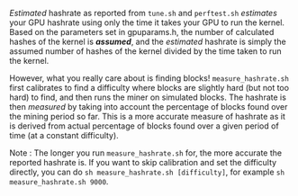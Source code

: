 *Estimated* hashrate as reported from `tune.sh` and `perftest.sh` *estimates* your GPU hashrate using only the time it takes your GPU to run the kernel. Based on the parameters set in gpuparams.h, the number of calculated hashes of the kernel is **_assumed_**, and the *estimated* hashrate is simply the assumed number of hashes of the kernel divided by the time taken to run the kernel.

However, what you really care about is finding blocks! `measure_hashrate.sh` first calibrates to find a difficulty where blocks are slightly hard (but not too hard) to find, and then runs the miner on simulated blocks. The hashrate is then *measured* by taking into account the percentage of blocks found over the mining period so far. This is a more accurate measure of hashrate as it is derived from actual percentage of blocks found over a given period of time (at a constant difficulty).

Note : The longer you run `measure_hashrate.sh` for, the more accurate the reported hashrate is. If you want to skip calibration and set the difficulty directly, you can do `sh measure_hashrate.sh [difficulty]`, for example `sh measure_hashrate.sh 9000`.